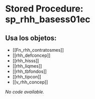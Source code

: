 # Stored Procedure: sp_rhh_basess01ec

## Usa los objetos:
- [[Fn_rhh_contratosmes]]
- [[rhh_defconcep]]
- [[rhh_hisss]]
- [[rhh_liqmes]]
- [[rhh_tbfondos]]
- [[rhh_tipcon]]
- [[v_rhh_concep]]

*No code available.*

